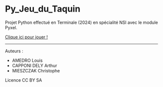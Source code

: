# Py_Jeu_du_Taquin
Projet Python effectué en Terminale (2024) en spécialité NSI avec le module Pyxel.

[Clique ici pour jouer !](www.pyxelstudio.net/3hct9el4)

---

Auteurs :
* AMEDRO Louis
* CAPPONI DELY Arthur
* MIESZCZAK Christophe

Licence CC BY SA
